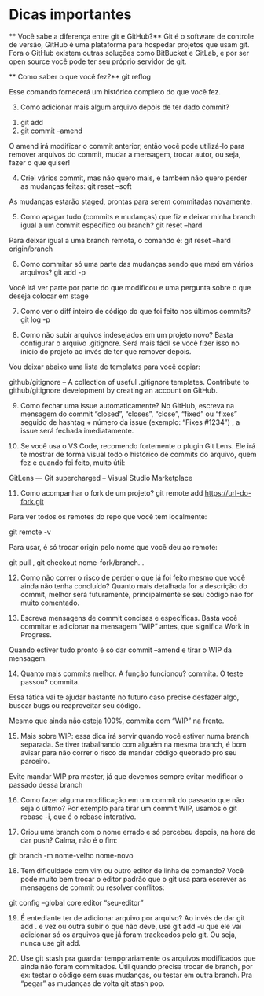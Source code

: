 # Dicas importantes

** Você sabe a diferença entre git e GitHub?**
Git é o software de controle de versão, GitHub é uma plataforma para hospedar projetos que usam git. Fora o GitHub existem outras soluções como BitBucket e GitLab, e por ser open source você pode ter seu próprio servidor de git.

** Como saber o que você fez?**
git reflog

Esse comando fornecerá um histórico completo do que você fez.

3. Como adicionar mais algum arquivo depois de ter dado commit?
1) git add
2) git commit –amend

O amend irá modificar o commit anterior, então você pode utilizá-lo para remover arquivos do commit, mudar a mensagem, trocar autor, ou seja, fazer o que quiser!

4. Criei vários commit, mas não quero mais, e também não quero perder as mudanças feitas:
git reset –soft

As mudanças estarão staged, prontas para serem commitadas novamente.


5. Como apagar tudo (commits e mudanças) que fiz e deixar minha branch igual a um commit específico ou branch?
git reset –hard

Para deixar igual a uma branch remota, o comando é: git reset –hard origin/branch

6. Como commitar só uma parte das mudanças sendo que mexi em vários arquivos?
git add -p

Você irá ver parte por parte do que modificou e uma pergunta sobre o que deseja colocar em stage

7. Como ver o diff inteiro de código do que foi feito nos últimos commits?
git log -p

8. Como não subir arquivos indesejados em um projeto novo?
Basta configurar o arquivo .gitignore. Será mais fácil se você fizer isso no início do projeto ao invés de ter que remover depois.

Vou deixar abaixo uma lista de templates para você copiar:

github/gitignore – A collection of useful .gitignore templates. Contribute to github/gitignore development by creating an account on GitHub.

9. Como fechar uma issue automaticamente?
No GitHub, escreva na mensagem do commit “closed”, “closes”, “close”, “fixed” ou “fixes” seguido de hashtag + número da issue (exemplo: “Fixes #1234”) , a issue será fechada imediatamente.

10. Se você usa o VS Code, recomendo fortemente o plugin Git Lens.
Ele irá te mostrar de forma visual todo o histórico de commits do arquivo, quem fez e quando foi feito, muito útil:

GitLens — Git supercharged – Visual Studio Marketplace

11. Como acompanhar o fork de um projeto?
git remote add <https://url-do-fork.git>

Para ver todos os remotes do repo que você tem localmente:

git remote -v

Para usar, é só trocar origin pelo nome que você deu ao remote:

git pull , git checkout nome-fork/branch…

12. Como não correr o risco de perder o que já foi feito mesmo que você ainda não tenha concluído?
Quanto mais detalhada for a descrição do commit, melhor será futuramente, principalmente se seu código não for muito comentado.

13. Escreva mensagens de commit concisas e específicas.
Basta você commitar e adicionar na mensagem “WIP” antes, que significa Work in Progress.

Quando estiver tudo pronto é só dar commit –amend e tirar o WIP da mensagem.

14. Quanto mais commits melhor.
A função funcionou? commita. O teste passou? commita.

Essa tática vai te ajudar bastante no futuro caso precise desfazer algo, buscar bugs ou reaproveitar seu código.

Mesmo que ainda não esteja 100%, commita com “WIP” na frente.

15. Mais sobre WIP: essa dica irá servir quando você estiver numa branch separada.
Se tiver trabalhando com alguém na mesma branch, é bom avisar para não correr o risco de mandar código quebrado pro seu parceiro.

Evite mandar WIP pra master, já que devemos sempre evitar modificar o passado dessa branch

16. Como fazer alguma modificação em um commit do passado que não seja o último?
Por exemplo para tirar um commit WIP, usamos o git rebase -i, que é o rebase interativo.

17. Criou uma branch com o nome errado e só percebeu depois, na hora de dar push?
Calma, não é o fim:

git branch -m nome-velho nome-novo

18. Tem dificuldade com vim ou outro editor de linha de comando?
Você pode muito bem trocar o editor padrão que o git usa para escrever as mensagens de commit ou resolver conflitos:

git config –global core.editor “seu-editor”

19. É entediante ter de adicionar arquivo por arquivo?
Ao invés de dar git add . e vez ou outra subir o que não deve, use git add -u que ele vai adicionar só os arquivos que já foram trackeados pelo git. Ou seja, nunca use git add.

20. Use git stash pra guardar temporariamente os arquivos modificados que ainda não foram commitados.
Útil quando precisa trocar de branch, por ex: testar o código sem suas mudanças, ou testar em outra branch. Pra “pegar” as mudanças de volta git stash pop.

